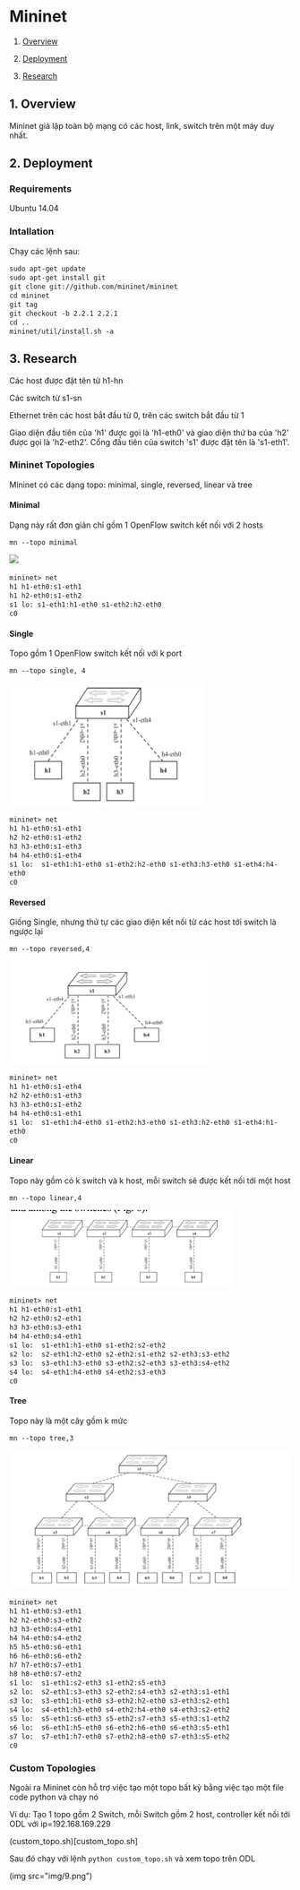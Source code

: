 # Mininet

1. [Overview](#overview)



2. [Deployment](#deployment)



3. [Research](#research)

<a name="overview"></a>
## 1. Overview

Mininet giả lập toàn bộ mạng có các host, link, switch trên một máy duy nhất.

<a name="deployment"></a>
## 2. Deployment
### Requirements
Ubuntu 14.04

### Intallation
Chạy các lệnh sau:


	sudo apt-get update
	sudo apt-get install git
	git clone git://github.com/mininet/mininet
	cd mininet
	git tag
	git checkout -b 2.2.1 2.2.1
	cd ..
	mininet/util/install.sh -a


<a name="research"></a>

## 3. Research


Các host được đặt tên từ h1-hn

Các switch từ s1-sn

Ethernet trên các host bắt đầu từ 0, trên các switch bắt đầu từ 1

Giao diện đầu tiên của 'h1' được gọi là 'h1-eth0' và giao diện thứ ba của 'h2' được gọi là 'h2-eth2'. Cổng đầu tiên của switch 's1' được đặt tên là 's1-eth1'.


### Mininet Topologies

Mininet có các dạng topo: minimal, single, reversed, linear và tree

#### Minimal

Dạng này rất đơn giản chỉ gồm 1 OpenFlow switch kết nối với 2 hosts

	mn --topo minimal

<img src = "\img\1.png">


	mininet> net
	h1 h1-eth0:s1-eth1
	h1 h2-eth0:s1-eth2
	s1 lo: s1-eth1:h1-eth0 s1-eth2:h2-eth0
	c0


#### Single

Topo gồm 1 OpenFlow switch kết nối với k port

	mn --topo single, 4

<img src = "img\2.png">


	mininet> net
	h1 h1-eth0:s1-eth1
	h2 h2-eth0:s1-eth2
	h3 h3-eth0:s1-eth3
	h4 h4-eth0:s1-eth4
	s1 lo:  s1-eth1:h1-eth0 s1-eth2:h2-eth0 s1-eth3:h3-eth0 s1-eth4:h4-eth0
	c0


#### Reversed

Giống Single, nhưng thứ tự các giao diện kết nối từ các host tới switch là ngược lại

	mn --topo reversed,4 

<img src = "img\3.png">


	mininet> net
	h1 h1-eth0:s1-eth4
	h2 h2-eth0:s1-eth3
	h3 h3-eth0:s1-eth2
	h4 h4-eth0:s1-eth1
	s1 lo:  s1-eth1:h4-eth0 s1-eth2:h3-eth0 s1-eth3:h2-eth0 s1-eth4:h1-eth0
	c0


#### Linear 

Topo này gồm có k switch và k host, mỗi switch sẽ được kết nối tới một host

	mn --topo linear,4

<img src = "img\4.png">


	mininet> net
	h1 h1-eth0:s1-eth1
	h2 h2-eth0:s2-eth1
	h3 h3-eth0:s3-eth1
	h4 h4-eth0:s4-eth1
	s1 lo:  s1-eth1:h1-eth0 s1-eth2:s2-eth2
	s2 lo:  s2-eth1:h2-eth0 s2-eth2:s1-eth2 s2-eth3:s3-eth2
	s3 lo:  s3-eth1:h3-eth0 s3-eth2:s2-eth3 s3-eth3:s4-eth2
	s4 lo:  s4-eth1:h4-eth0 s4-eth2:s3-eth3
	c0


#### Tree

Topo này là một cây gồm k mức
	
	mn --topo tree,3 

<img src = "img\5.png">


	mininet> net
	h1 h1-eth0:s3-eth1
	h2 h2-eth0:s3-eth2
	h3 h3-eth0:s4-eth1
	h4 h4-eth0:s4-eth2
	h5 h5-eth0:s6-eth1
	h6 h6-eth0:s6-eth2
	h7 h7-eth0:s7-eth1
	h8 h8-eth0:s7-eth2
	s1 lo:  s1-eth1:s2-eth3 s1-eth2:s5-eth3
	s2 lo:  s2-eth1:s3-eth3 s2-eth2:s4-eth3 s2-eth3:s1-eth1
	s3 lo:  s3-eth1:h1-eth0 s3-eth2:h2-eth0 s3-eth3:s2-eth1
	s4 lo:  s4-eth1:h3-eth0 s4-eth2:h4-eth0 s4-eth3:s2-eth2
	s5 lo:  s5-eth1:s6-eth3 s5-eth2:s7-eth3 s5-eth3:s1-eth2
	s6 lo:  s6-eth1:h5-eth0 s6-eth2:h6-eth0 s6-eth3:s5-eth1
	s7 lo:  s7-eth1:h7-eth0 s7-eth2:h8-eth0 s7-eth3:s5-eth2
	c0


### Custom Topologies

Ngoài ra Mininet còn hỗ trợ việc tạo một topo bất kỳ bằng việc tạo một file code python và chạy nó

Ví dụ: Tạo 1 topo gồm 2 Switch, mỗi Switch gồm 2 host, controller kết nối tới ODL với ip=192.168.169.229

(custom_topo.sh)[custom_topo.sh]

Sau đó chạy với lệnh `python custom_topo.sh` và xem topo trên ODL

(img src="img/9.png")
